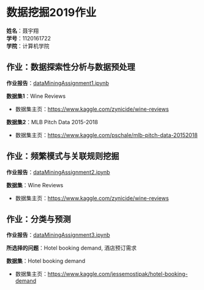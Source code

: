# 数据挖掘2019作业

**姓名**：聂宇翔  
**学号**：1120161722  
**学院**：计算机学院    

## 作业：数据探索性分析与数据预处理

**作业报告**：[dataMiningAssignment1.ipynb](dataMiningAssignment1.ipynb)

**数据集1**：Wine Reviews

- 数据集主页：<https://www.kaggle.com/zynicide/wine-reviews>

**数据集2**：MLB Pitch Data 2015-2018

- 数据集主页：<https://www.kaggle.com/pschale/mlb-pitch-data-20152018>

## 作业：频繁模式与关联规则挖掘

**作业报告**：[dataMiningAssignment2.ipynb](dataMiningAssignment2.ipynb)

**数据集**：Wine Reviews

- 数据集主页：<https://www.kaggle.com/zynicide/wine-reviews>

## 作业：分类与预测

**作业报告**：[dataMiningAssignment3.ipynb](dataMiningAssignment3.ipynb)

**所选择的问题**：Hotel booking demand, 酒店预订需求

**数据集**：Hotel booking demand

- 数据集主页：<https://www.kaggle.com/jessemostipak/hotel-booking-demand>
